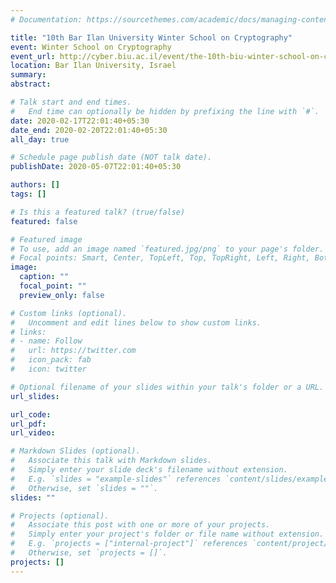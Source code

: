 ```yaml
---
# Documentation: https://sourcethemes.com/academic/docs/managing-content/

title: "10th Bar Ilan University Winter School on Cryptography"
event: Winter School on Cryptography
event_url: http://cyber.biu.ac.il/event/the-10th-biu-winter-school-on-cryptography/
location: Bar Ilan University, Israel
summary:
abstract:

# Talk start and end times.
#   End time can optionally be hidden by prefixing the line with `#`.
date: 2020-02-17T22:01:40+05:30
date_end: 2020-02-20T22:01:40+05:30
all_day: true

# Schedule page publish date (NOT talk date).
publishDate: 2020-05-07T22:01:40+05:30

authors: []
tags: []

# Is this a featured talk? (true/false)
featured: false

# Featured image
# To use, add an image named `featured.jpg/png` to your page's folder. 
# Focal points: Smart, Center, TopLeft, Top, TopRight, Left, Right, BottomLeft, Bottom, BottomRight.
image:
  caption: ""
  focal_point: ""
  preview_only: false

# Custom links (optional).
#   Uncomment and edit lines below to show custom links.
# links:
# - name: Follow
#   url: https://twitter.com
#   icon_pack: fab
#   icon: twitter

# Optional filename of your slides within your talk's folder or a URL.
url_slides:

url_code:
url_pdf:
url_video:

# Markdown Slides (optional).
#   Associate this talk with Markdown slides.
#   Simply enter your slide deck's filename without extension.
#   E.g. `slides = "example-slides"` references `content/slides/example-slides.md`.
#   Otherwise, set `slides = ""`.
slides: ""

# Projects (optional).
#   Associate this post with one or more of your projects.
#   Simply enter your project's folder or file name without extension.
#   E.g. `projects = ["internal-project"]` references `content/project/deep-learning/index.md`.
#   Otherwise, set `projects = []`.
projects: []
---
```

